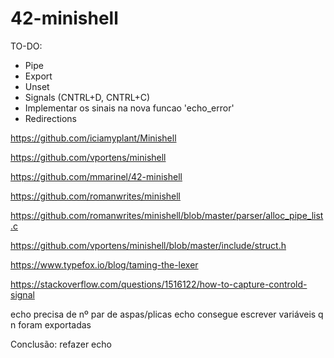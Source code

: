 # 42-minishell

TO-DO:

- Pipe
- Export
- Unset
- Signals (CNTRL+D, CNTRL+C)
- Implementar os sinais na nova funcao 'echo_error'
- Redirections

https://github.com/iciamyplant/Minishell

https://github.com/vportens/minishell

https://github.com/mmarinel/42-minishell

https://github.com/romanwrites/minishell

https://github.com/romanwrites/minishell/blob/master/parser/alloc_pipe_list.c

https://github.com/vportens/minishell/blob/master/include/struct.h

https://www.typefox.io/blog/taming-the-lexer

https://stackoverflow.com/questions/1516122/how-to-capture-controld-signal

echo precisa de nº par de aspas/plicas
echo consegue escrever variáveis q n foram exportadas

Conclusão: refazer echo
